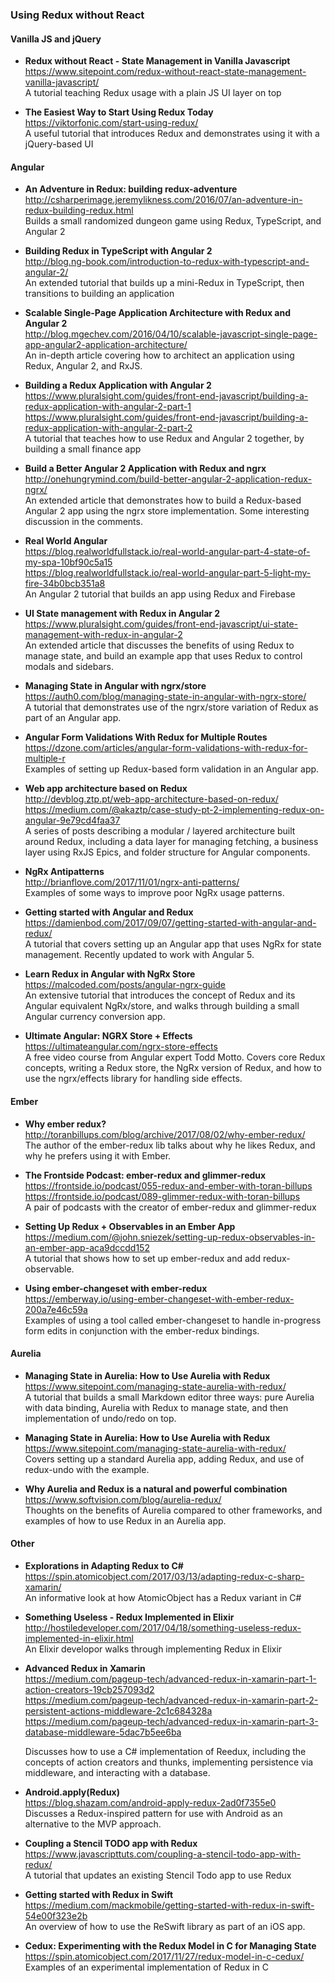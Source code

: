 ### Using Redux without React


#### Vanilla JS and jQuery

- **Redux without React - State Management in Vanilla Javascript**  
  https://www.sitepoint.com/redux-without-react-state-management-vanilla-javascript/  
  A tutorial teaching Redux usage with a plain JS UI layer on top
  
- **The Easiest Way to Start Using Redux Today**  
  https://viktorfonic.com/start-using-redux/  
  A useful tutorial that introduces Redux and demonstrates using it with a jQuery-based UI
   

#### Angular

- **An Adventure in Redux: building redux-adventure**  
  http://csharperimage.jeremylikness.com/2016/07/an-adventure-in-redux-building-redux.html  
  Builds a small randomized dungeon game using Redux, TypeScript, and Angular 2

- **Building Redux in TypeScript with Angular 2**  
  http://blog.ng-book.com/introduction-to-redux-with-typescript-and-angular-2/  
  An extended tutorial that builds up a mini-Redux in TypeScript, then transitions to building an application

- **Scalable Single-Page Application Architecture with Redux and Angular 2**  
  http://blog.mgechev.com/2016/04/10/scalable-javascript-single-page-app-angular2-application-architecture/  
  An in-depth article covering how to architect an application using Redux, Angular 2, and RxJS.  

- **Building a Redux Application with Angular 2**  
  https://www.pluralsight.com/guides/front-end-javascript/building-a-redux-application-with-angular-2-part-1  
  https://www.pluralsight.com/guides/front-end-javascript/building-a-redux-application-with-angular-2-part-2  
  A tutorial that teaches how to use Redux and Angular 2 together, by building a small finance app
  
- **Build a Better Angular 2 Application with Redux and ngrx**  
  http://onehungrymind.com/build-better-angular-2-application-redux-ngrx/  
  An extended article that demonstrates how to build a Redux-based Angular 2 app using the ngrx store implementation.  Some interesting discussion in the comments.
  
- **Real World Angular**  
  https://blog.realworldfullstack.io/real-world-angular-part-4-state-of-my-spa-10bf90c5a15  
  https://blog.realworldfullstack.io/real-world-angular-part-5-light-my-fire-34b0bcb351a8  
  An Angular 2 tutorial that builds an app using Redux and Firebase
  
- **UI State management with Redux in Angular 2**  
  https://www.pluralsight.com/guides/front-end-javascript/ui-state-management-with-redux-in-angular-2  
  An extended article that discusses the benefits of using Redux to manage state, and build an example app that uses Redux to control modals and sidebars.
  
- **Managing State in Angular with ngrx/store**  
  https://auth0.com/blog/managing-state-in-angular-with-ngrx-store/  
  A tutorial that demonstrates use of the ngrx/store variation of Redux as part of an Angular app.
  
- **Angular Form Validations With Redux for Multiple Routes**  
  https://dzone.com/articles/angular-form-validations-with-redux-for-multiple-r  
  Examples of setting up Redux-based form validation in an Angular app.
  
- **Web app architecture based on Redux**  
  http://devblog.ztp.pt/web-app-architecture-based-on-redux/  
  https://medium.com/@akaztp/case-study-pt-2-implementing-redux-on-angular-9e79cd4faa37  
  A series of posts describing a modular / layered architecture built around Redux, including a data layer for managing fetching, a business layer using RxJS Epics, and folder structure for Angular components.
  
- **NgRx Antipatterns**  
  http://brianflove.com/2017/11/01/ngrx-anti-patterns/  
  Examples of some ways to improve poor NgRx usage patterns.
  
- **Getting started with Angular and Redux**  
  https://damienbod.com/2017/09/07/getting-started-with-angular-and-redux/  
  A tutorial that covers setting up an Angular app that uses NgRx for state management.  Recently updated to work with Angular 5.
  
- **Learn Redux in Angular with NgRx Store**  
  https://malcoded.com/posts/angular-ngrx-guide  
  An extensive tutorial that introduces the concept of Redux and its Angular equivalent NgRx/store, and walks through building a small Angular currency conversion app.
  
- **Ultimate Angular: NGRX Store + Effects**  
  https://ultimateangular.com/ngrx-store-effects  
  A free video course from Angular expert Todd Motto.  Covers core Redux concepts, writing a Redux store, the NgRx version of Redux, and how to use the ngrx/effects library for handling side effects.
  

#### Ember

- **Why ember redux?**  
  http://toranbillups.com/blog/archive/2017/08/02/why-ember-redux/  
  The author of the ember-redux lib talks about why he likes Redux, and why he prefers using it with Ember.
  
- **The Frontside Podcast: ember-redux and glimmer-redux**  
  https://frontside.io/podcast/055-redux-and-ember-with-toran-billups  
  https://frontside.io/podcast/089-glimmer-redux-with-toran-billups  
  A pair of podcasts with the creator of ember-redux and glimmer-redux
  
  
- **Setting Up Redux + Observables in an Ember App**  
  https://medium.com/@john.sniezek/setting-up-redux-observables-in-an-ember-app-aca9dccdd152  
  A tutorial that shows how to set up ember-redux and add redux-observable.
  
- **Using ember-changeset with ember-redux**  
  https://emberway.io/using-ember-changeset-with-ember-redux-200a7e46c59a  
  Examples of using a tool called ember-changeset to handle in-progress form edits in conjunction with the ember-redux bindings.
  
  
#### Aurelia

- **Managing State in Aurelia: How to Use Aurelia with Redux**  
  https://www.sitepoint.com/managing-state-aurelia-with-redux/  
  A tutorial that builds a small Markdown editor three ways: pure Aurelia with data binding, Aurelia with Redux to manage state, and then implementation of undo/redo on top.
  
- **Managing State in Aurelia: How to Use Aurelia with Redux**  
  https://www.sitepoint.com/managing-state-aurelia-with-redux/  
  Covers setting up a standard Aurelia app, adding Redux, and use of redux-undo with the example.
  
- **Why Aurelia and Redux is a natural and powerful combination**  
  https://www.softvision.com/blog/aurelia-redux/  
  Thoughts on the benefits of Aurelia compared to other frameworks, and examples of how to use Redux in an Aurelia app.
  
  
#### Other


  
- **Explorations in Adapting Redux to C#**  
  https://spin.atomicobject.com/2017/03/13/adapting-redux-c-sharp-xamarin/  
  An informative look at how AtomicObject has a Redux variant in C#
  
- **Something Useless - Redux Implemented in Elixir**  
  http://hostiledeveloper.com/2017/04/18/something-useless-redux-implemented-in-elixir.html  
  An Elixir developor walks through implementing Redux in Elixir
  
- **Advanced Redux in Xamarin**  
  https://medium.com/pageup-tech/advanced-redux-in-xamarin-part-1-action-creators-19cb257093d2  
  https://medium.com/pageup-tech/advanced-redux-in-xamarin-part-2-persistent-actions-middleware-2c1c684328a  
  https://medium.com/pageup-tech/advanced-redux-in-xamarin-part-3-database-middleware-5dac7b5ee6ba  
  
  Discusses how to use a C# implementation of Reedux, including the concepts of action creators and thunks, implementing persistence via middleware, and interacting with a database.
  
- **Android.apply(Redux)**  
  https://blog.shazam.com/android-apply-redux-2ad0f7355e0  
  Discusses a Redux-inspired pattern for use with Android as an alternative to the MVP approach.
  
- **Coupling a Stencil TODO app with Redux**  
  https://www.javascripttuts.com/coupling-a-stencil-todo-app-with-redux/  
  A tutorial that updates an existing Stencil Todo app to use Redux
  
- **Getting started with Redux in Swift**  
  https://medium.com/mackmobile/getting-started-with-redux-in-swift-54e00f323e2b  
  An overview of how to use the ReSwift library as part of an iOS app.

- **Cedux: Experimenting with the Redux Model in C for Managing State**  
  https://spin.atomicobject.com/2017/11/27/redux-model-in-c-cedux/  
  Examples of an experimental implementation of Redux in C